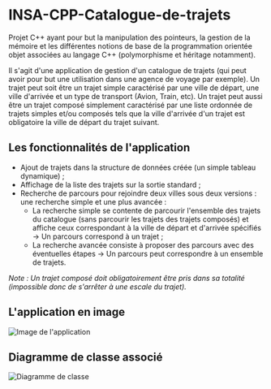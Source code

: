 # INSA-CPP-Catalogue-de-trajets
Projet C++ ayant pour but la manipulation des pointeurs, la gestion de la mémoire  et les différentes notions de base de la programmation orientée objet associées au langage C++ (polymorphisme et héritage notamment).

Il s'agit d'une application de gestion d'un catalogue de trajets (qui peut avoir pour but une utilisation dans une agence de voyage par exemple). Un trajet peut soit être un trajet simple caractérisé par une ville de départ, une ville d'arrivée et un type de transport (Avion, Train, etc). Un trajet peut aussi être un trajet composé simplement caractérisé par une liste ordonnée de trajets simples et/ou composés tels que la ville d'arrivée d'un trajet est obligatoire la ville de départ du trajet suivant.

## Les fonctionnalités de l'application
- Ajout de trajets dans la structure de données créée (un simple tableau dynamique) ;
- Affichage de la liste des trajets sur la sortie standard ;
- Recherche de parcours pour rejoindre deux villes sous deux versions : une recherche simple et une plus avancée :
  - La recherche simple se contente de parcourir l'ensemble des trajets du catalogue (sans parcourir les trajets des trajets composés) et affiche ceux correspondant à la ville de départ et d'arrivée spécifiés -> Un parcours correspond à un trajet ;
  - La recherche avancée consiste à proposer des parcours avec des éventuelles étapes -> Un parcours peut correspondre à un ensemble de trajets.
  
*Note : Un trajet composé doit obligatoirement être pris dans sa totalité (impossible donc de s'arrêter à une escale du trajet).*

## L'application en image
![Image de l'application](https://imgur.com/E5eRTeX.png)

## Diagramme de classe associé
![Diagramme de classe](https://imgur.com/vjrbHkQ.png)
